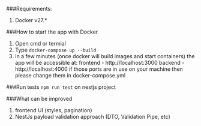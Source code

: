 ###Requirements:
1. Docker v27.*

###How to start the app with Docker
1. Open cmd or termial
2. Type `docker-compose up --build`
3. in a few minutes (once docker will build images and start containers) the app will be accessible at:
frontend - http://localhost:3000
backend - http://localhost:4000
if those ports are in use on your machine then please change them in docker-compose.yml

###Run tests
`npm run test` on nestjs project

###What can be improved
1. frontend UI (styles, pagination)
2. NestJs payload validation approach (DTO, Validation Pipe, etc)